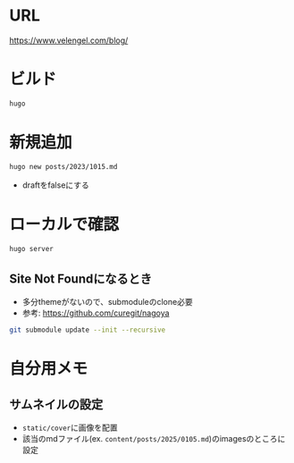 # URL
https://www.velengel.com/blog/


# ビルド
```bash
hugo
```

# 新規追加
```bash
hugo new posts/2023/1015.md
```
* draftをfalseにする

# ローカルで確認
```bash
hugo server
```

## Site Not Foundになるとき
* 多分themeがないので、submoduleのclone必要
* 参考: https://github.com/curegit/nagoya
```bash
git submodule update --init --recursive
```

# 自分用メモ

## サムネイルの設定
* `static/cover`に画像を配置
* 該当のmdファイル(ex. `content/posts/2025/0105.md`)のimagesのところに設定
